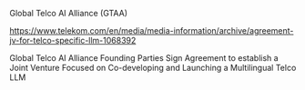 Global Telco AI Alliance (GTAA)

https://www.telekom.com/en/media/media-information/archive/agreement-jv-for-telco-specific-llm-1068392

Global Telco AI Alliance Founding Parties Sign Agreement to establish a Joint Venture Focused on Co-developing and Launching a Multilingual Telco LLM